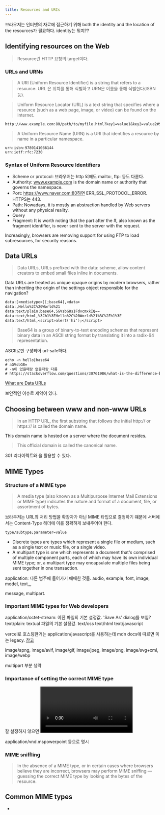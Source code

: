 ```yaml
---
title: Resources and URIs
---
```


브라우저는 인터넷의 자료에 접근하기 위해 both the identity and the location of the resources가 필요하다. identity는 뭐지??

## Identifying resources on the Web

> Resource란 HTTP 요청의 target이다.

### URLs and URNs

> A URI (Uniform Resource Identifier) is a string that refers to a resource. URL 은 위치를 통해 식별하고 URN은 이름을 통해 식별한다(ISBN 등).

> Uniform Resource Locator (URL) is a text string that specifies where a resource (such as a web page, image, or video) can be found on the Internet.

```txt
http://www.example.com:80/path/to/myfile.html?key1=value1&key2=value2#SomewhereInTheDocument
```

> A Uniform Resource Name (URN) is a URI that identifies a resource by name in a particular namespace.

```txt
urn:isbn:9780141036144
urn:ietf:rfc:7230
```

### Syntax of Uniform Resource Identifiers

- Scheme or protocol: 브라우저는 http 외에도 mailto:, ftp: 등도 다룬다.
- Authority: www.example.com is the domain name or authority that governs the namespace.
- Port: https://www.naver.com:80하면 ERR_SSL_PROTOCOL_ERROR. HTTPS는 443.
- Path: Nowadays, it is mostly an abstraction handled by Web servers without any physical reality.
- Query
- Fragment: It is worth noting that the part after the #, also known as the fragment identifier, is never sent to the server with the request.

Increasingly, browsers are removing support for using FTP to load subresources, for security reasons.

## Data URLs

> Data URLs, URLs prefixed with the data: scheme, allow content creators to embed small files inline in documents.

Data URLs are treated as unique opaque origins by modern browsers, rather than inheriting the origin of the settings object responsible for the navigation?

```txt
data:[<mediatype>][;base64],<data>
data:,Hello%2C%20World%21
data:text/plain;base64,SGVsbG8sIFdvcmxkIQ==
data:text/html,%3Ch1%3EHello%2C%20World%21%3C%2Fh1%3E
data:text/html,<script>alert('hi');</script>
```

> Base64 is a group of binary-to-text encoding schemes that represent binary data in an ASCII string format by translating it into a radix-64 representation.

ASCII로만 구성되어 url-safe하다.

```txt
echo -n hello|base64
# aGVsbG8=
# -n이 있을때랑 없을때랑 다름
# https://stackoverflow.com/questions/30761986/what-is-the-difference-between-echo-and-echo-n
```

[What are Data URLs](https://flaviocopes.com/data-urls/)

보안적인 이슈로 제약이 있다.

## Choosing between www and non-www URLs

> In an HTTP URL, the first substring that follows the initial http:// or https:// is called the domain name.

This domain name is hosted on a server where the document resides.

> This official domain is called the canonical name.

301 리다이렉트와 <link rel="canonical">을 활용할 수 있다.

## MIME Types

### Structure of a MIME type

> A media type (also known as a Multipurpose Internet Mail Extensions or MIME type) indicates the nature and format of a document, file, or assortment of bytes.

브라우저는 URL의 처리 방법을 확장자가 아닌 MIME 타입으로 결정하기 떄문에 서버에서는 Content-Type 헤더에 이를 정확하게 보내주어야 한다.

```txt
type/subtype;parameter=value
```

- Discrete types are types which represent a single file or medium, such as a single text or music file, or a single video.
- A multipart type is one which represents a document that's comprised of multiple component parts, each of which may have its own individual MIME type; or, a multipart type may encapsulate multiple files being sent together in one transaction.

application: 다른 범주에 들어가기 애매한 것들. audio, example, font, image, model, text,,,

message, multipart.

### Important MIME types for Web developers

application/octet-stream: 이진 파일의 기본 설정값. 'Save As' dialog를 보임? text/plain: textual 파일의 기본 설정값. text/css text/html text/javascript

vercel로 호스팅한거는 application/javascript를 사용하는데 mdn docs에 따르면 이는 legacy. [참고](https://stackoverflow.com/questions/21098865/text-javascript-vs-application-javascript)

image/apng, image/avif, image/gif, image/jpeg, image/png, image/svg+xml, image/webp

multipart 부분 생략

### Importance of setting the correct MIME type

잘 설정하지 않으면 <video> <audio> 태그 등을 사용할 수 없고 디스크에 저장해야 다른 액션을 할 수 있다 .

application/vnd.mspowerpoint 등으로 명시

### MIME sniffling

> In the absence of a MIME type, or in certain cases where browsers believe they are incorrect, browsers may perform MIME sniffing — guessing the correct MIME type by looking at the bytes of the resource.

## Common MIME types

-
